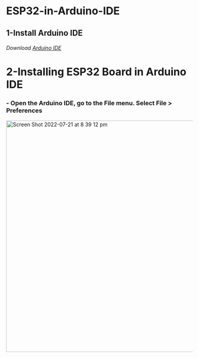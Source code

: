 # ESP32-in-Arduino-IDE
## 1-Install Arduino IDE
###### Download [Arduino IDE](https://www.arduino.cc/en/software)

# 2-Installing ESP32 Board in Arduino IDE
### -  Open the Arduino IDE, go to the File menu. Select File > Preferences
<img width="623" alt="Screen Shot 2022-07-21 at 8 39 12 pm" src="https://user-images.githubusercontent.com/98902283/180285892-8e1d8dfe-6e74-4983-b66d-f1db82c9c587.png">

